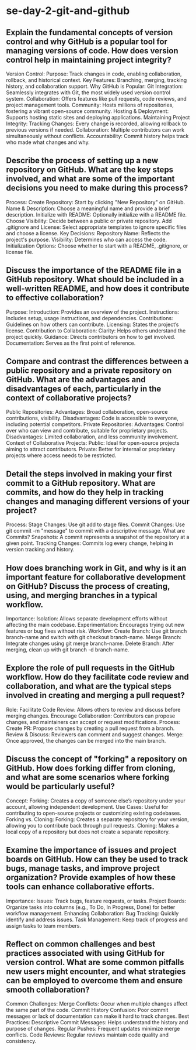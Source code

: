 # se-day-2-git-and-github
## Explain the fundamental concepts of version control and why GitHub is a popular tool for managing versions of code. How does version control help in maintaining project integrity?
Version Control:
Purpose: Track changes in code, enabling collaboration, rollback, and historical context.
Key Features: Branching, merging, tracking history, and collaboration support.
Why GitHub is Popular:
Git Integration: Seamlessly integrates with Git, the most widely used version control system.
Collaboration: Offers features like pull requests, code reviews, and project management tools.
Community: Hosts millions of repositories, fostering a vibrant open-source community.
Hosting & Deployment: Supports hosting static sites and deploying applications.
Maintaining Project Integrity:
Tracking Changes: Every change is recorded, allowing rollback to previous versions if needed.
Collaboration: Multiple contributors can work simultaneously without conflicts.
Accountability: Commit history helps track who made what changes and why.

## Describe the process of setting up a new repository on GitHub. What are the key steps involved, and what are some of the important decisions you need to make during this process?
Process:
Create Repository: Start by clicking "New Repository" on GitHub.
Name & Description: Choose a meaningful name and provide a brief description.
Initialize with README: Optionally initialize with a README file.
Choose Visibility: Decide between a public or private repository.
Add .gitignore and License: Select appropriate templates to ignore specific files and choose a license.
Key Decisions:
Repository Name: Reflects the project's purpose.
Visibility: Determines who can access the code.
Initialization Options: Choose whether to start with a README, .gitignore, or license file.

## Discuss the importance of the README file in a GitHub repository. What should be included in a well-written README, and how does it contribute to effective collaboration?
Purpose:
Introduction: Provides an overview of the project.
Instructions: Includes setup, usage instructions, and dependencies.
Contributions: Guidelines on how others can contribute.
Licensing: States the project’s license.
Contribution to Collaboration:
Clarity: Helps others understand the project quickly.
Guidance: Directs contributors on how to get involved.
Documentation: Serves as the first point of reference.

## Compare and contrast the differences between a public repository and a private repository on GitHub. What are the advantages and disadvantages of each, particularly in the context of collaborative projects?
Public Repositories:
Advantages: Broad collaboration, open-source contributions, visibility.
Disadvantages: Code is accessible to everyone, including potential competitors.
Private Repositories:
Advantages: Control over who can view and contribute, suitable for proprietary projects.
Disadvantages: Limited collaboration, and less community involvement.
Context of Collaborative Projects:
Public: Ideal for open-source projects aiming to attract contributors.
Private: Better for internal or proprietary projects where access needs to be restricted.

## Detail the steps involved in making your first commit to a GitHub repository. What are commits, and how do they help in tracking changes and managing different versions of your project?
Process:
Stage Changes: Use git add to stage files.
Commit Changes: Use git commit -m "message" to commit with a descriptive message.
What are Commits?
Snapshots: A commit represents a snapshot of the repository at a given point.
Tracking Changes: Commits log every change, helping in version tracking and history.

## How does branching work in Git, and why is it an important feature for collaborative development on GitHub? Discuss the process of creating, using, and merging branches in a typical workflow.
Importance:
Isolation: Allows separate development efforts without affecting the main codebase.
Experimentation: Encourages trying out new features or bug fixes without risk.
Workflow:
Create Branch: Use git branch branch-name and switch with git checkout branch-name.
Merge Branch: Integrate changes using git merge branch-name.
Delete Branch: After merging, clean up with git branch -d branch-name.

## Explore the role of pull requests in the GitHub workflow. How do they facilitate code review and collaboration, and what are the typical steps involved in creating and merging a pull request?
Role:
Facilitate Code Review: Allows others to review and discuss before merging changes.
Encourage Collaboration: Contributors can propose changes, and maintainers can accept or request modifications.
Process:
Create PR: Propose changes by creating a pull request from a branch.
Review & Discuss: Reviewers can comment and suggest changes.
Merge: Once approved, the changes can be merged into the main branch.

## Discuss the concept of "forking" a repository on GitHub. How does forking differ from cloning, and what are some scenarios where forking would be particularly useful?
Concept:
Forking: Creates a copy of someone else’s repository under your account, allowing independent development.
Use Cases: Useful for contributing to open-source projects or customizing existing codebases.
Forking vs. Cloning:
Forking: Creates a separate repository for your version, allowing you to contribute back through pull requests.
Cloning: Makes a local copy of a repository but does not create a separate repository.

## Examine the importance of issues and project boards on GitHub. How can they be used to track bugs, manage tasks, and improve project organization? Provide examples of how these tools can enhance collaborative efforts.
Importance:
Issues: Track bugs, feature requests, or tasks.
Project Boards: Organize tasks into columns (e.g., To Do, In Progress, Done) for better workflow management.
Enhancing Collaboration:
Bug Tracking: Quickly identify and address issues.
Task Management: Keep track of progress and assign tasks to team members.

## Reflect on common challenges and best practices associated with using GitHub for version control. What are some common pitfalls new users might encounter, and what strategies can be employed to overcome them and ensure smooth collaboration?
Common Challenges:
Merge Conflicts: Occur when multiple changes affect the same part of the code.
Commit History Confusion: Poor commit messages or lack of documentation can make it hard to track changes.
Best Practices:
Descriptive Commit Messages: Helps understand the history and purpose of changes.
Regular Pushes: Frequent updates minimize merge conflicts.
Code Reviews: Regular reviews maintain code quality and consistency.
